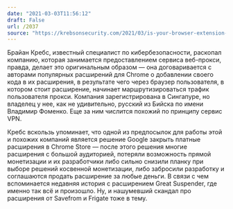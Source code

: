 ```yaml
---
date: "2021-03-03T11:56:12"
draft: False
url: /2037
source: "https://krebsonsecurity.com/2021/03/is-your-browser-extension-a-botnet-backdoor/"
---
```


Брайан Кребс, известный специалист по кибербезопасности, раскопал компанию, которая занимается предоставлением сервиса веб-прокси, правда, делает это оригинальным образом — она договаривается с авторами популярных расширений для Chrome о добавлении своего кода в их расширения, в результате чего через браузер пользователя, в котором стоит расширение, начинает маршрутизироваться трафик пользователя прокси. Компания зарегистрирована в Сингапуре, но владелец у нее, как не удивительно, русский из Бийска по имени Владимир Фоменко. Еще за ним числится похожий по принципу сервис VPN. 

Кребс вскользь упоминает, что одной из предпосылок для работы этой и похожих компаний является решение Google закрыть платные расширения в Chrome Store — после этого решения многие расширения с большой аудиторией, потеряли возможность прямой монетизации и их разработчики либо сильно снизили планку при выборе решений косвенной монетизации, либо забросили разработку и соглашаются продать расширение за любые деньги. В связи с чем вспоминается недавняя история с расширением Great Suspender, где именно так всё и произошло. Ну, и нашумевший скандал про расширения от Savefrom и Frigate тоже в тему.
